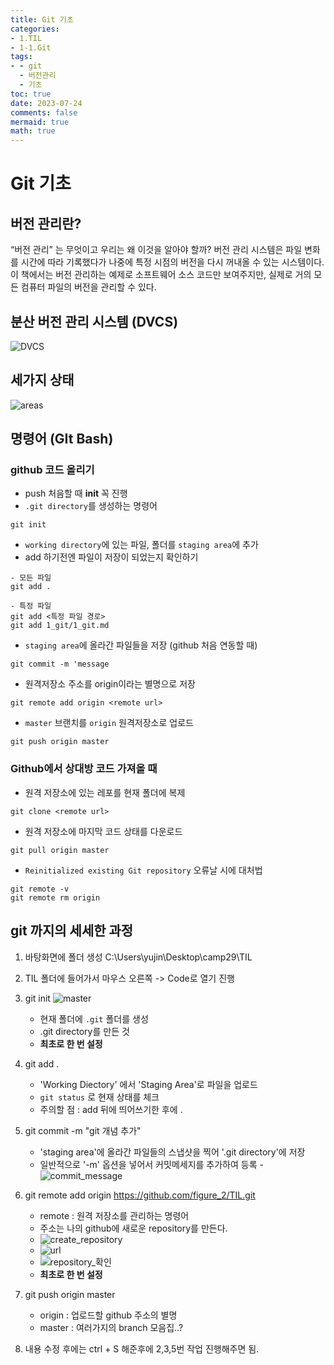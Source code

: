 ```yaml
---
title: Git 기초
categories:
- 1.TIL
- 1-1.Git
tags:
- - git
  - 버전관리
  - 기초
toc: true
date: 2023-07-24
comments: false
mermaid: true
math: true
---
```

# Git 기초

## 버전 관리란?
“버전 관리” 는 무엇이고 우리는 왜 이것을 알아야 할까? 버전 관리 시스템은 파일 변화를 시간에 따라 기록했다가 나중에 특정 시점의 버전을 다시 꺼내올 수 있는 시스템이다. 이 책에서는 버전 관리하는 예제로 소프트웨어 소스 코드만 보여주지만, 실제로 거의 모든 컴퓨터 파일의 버전을 관리할 수 있다.

## 분산 버전 관리 시스템 (DVCS)

![DVCS](/assets/images/posts_img/git-기초/distributed.png)

## 세가지 상태

![areas](/assets/images/posts_img/git-기초/areas.png)

## 명령어 (GIt Bash)

### github 코드 올리기
- push 처음할 때 **init** 꼭 진행
- `.git directory`를 생성하는 명령어
```shell
git init
```

- `working directory`에 있는 파일, 폴더를 `staging area`에 추가
- add 하기전엔 파일이 저장이 되었는지 확인하기
```shell
- 모든 파일
git add .

- 특정 파일
git add <특정 파일 경로>
git add 1_git/1_git.md
```

- `staging area`에 올라간 파일들을 저장 (github 처음 연동할 때)
```shell
git commit -m 'message
```

- 원격저장소 주소를 origin이라는 별명으로 저장
```shell
git remote add origin <remote url>
```

- `master` 브랜치를 `origin` 원격저장소로 업로드
```shell
git push origin master
```

### Github에서 상대방 코드 가져올 때
- 원격 저장소에 있는 레포를 현재 폴더에 복제
```shell
git clone <remote url>

```
- 원격 저장소에 마지막 코드 상태를 다운로드
```shell
git pull origin master
```
- `Reinitialized existing Git repository` 오류날 시에 대처법
```shell
git remote -v
git remote rm origin
```

## git 까지의 세세한 과정
1. 바탕화면에 폴더 생성 C:\Users\yujin\Desktop\camp29\TIL
2. TIL 폴더에 들어가서 마우스 오른쪽 -> Code로 열기 진행
3. git init
![master](/assets/images/posts_img/git-기초/git_init.png)
    - 현재 폴더에 `.git` 폴더를 생성
    - .git directory를 만든 것
    - **최초로 한 번 설정**
4. git add .
    - 'Working Diectory' 에서 'Staging Area'로 파일을 업로드
    - `git status` 로 현재 상태를 체크    
    - 주의할 점 : add 뒤에 띄어쓰기한 후에 .

5. git commit -m "git 개념 추가"
    - 'staging area'에 올라간 파일들의 스냅샷을 찍어 '.git directory'에 저장
    - 일반적으로 '-m' 옵션을 넣어서 커밋메세지를 추가하여 등록
    -![commit_message](/assets/images/posts_img/git-기초/commit_message.png)
                        
6. git remote add origin https://github.com/figure_2/TIL.git
    - remote : 원격 저장소를 관리하는 명령어 
    - 주소는 나의 github에 새로운 repository를 만든다.
    - ![create_repository](/assets/images/posts_img/git-기초/create_repository.png)
    - ![url](/assets/images/posts_img/git-기초/url.png)
    - ![repository_확인](/assets/images/posts_img/git-기초/repository_생성확인.png)
    - **최초로 한 번 설정**

7. git push origin master
    - origin : 업로드할 github 주소의 별명
    - master : 여러가지의 branch 모음집..?

8. 내용 수정 후에는 ctrl + S 해준후에 2,3,5번 작업 진행해주면 됨.
